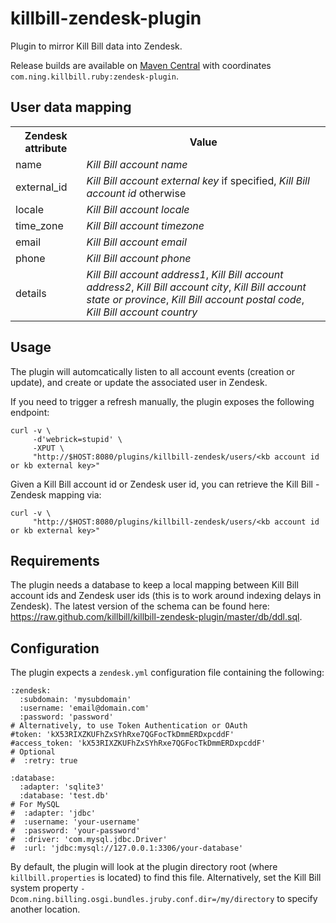 killbill-zendesk-plugin
=======================

Plugin to mirror Kill Bill data into Zendesk.

Release builds are available on [Maven Central](http://search.maven.org/#search%7Cga%7C1%7Cg%3A%22com.ning.killbill.ruby%22%20AND%20a%3A%22zendesk-plugin%22) with coordinates `com.ning.killbill.ruby:zendesk-plugin`.

User data mapping
-----------------

<table>
  <tr>
    <th>Zendesk attribute</th><th>Value</th>
  </tr>
  <tr>
    <td>name</td><td><em>Kill Bill account name</em></td>
  </tr>
  <tr>
    <td>external_id</td><td><em>Kill Bill account external key</em> if specified, <em>Kill Bill account id</em> otherwise</td>
  </tr>
  <tr>
    <td>locale</td><td><em>Kill Bill account locale</em></td>
  </tr>
  <tr>
    <td>time_zone</td><td><em>Kill Bill account timezone</em></td>
  </tr>
  <tr>
    <td>email</td><td><em>Kill Bill account email</em></td>
  </tr>
  <tr>
    <td>phone</td><td><em>Kill Bill account phone</em></td>
  </tr>
  <tr>
    <td>details</td><td><em>Kill Bill account address1</em>, <em>Kill Bill account address2</em>, <em>Kill Bill account city</em>, <em>Kill Bill account state or province</em>, <em>Kill Bill account postal code</em>, <em>Kill Bill account country</em></td>
  </tr>
</table>


Usage
-----

The plugin will automcatically listen to all account events (creation or update), and create or update the associated user in Zendesk.

If you need to trigger a refresh manually, the plugin exposes the following endpoint:

```
curl -v \
     -d'webrick=stupid' \
     -XPUT \
     "http://$HOST:8080/plugins/killbill-zendesk/users/<kb account id or kb external key>"
```

Given a Kill Bill account id or Zendesk user id, you can retrieve the Kill Bill - Zendesk mapping via:

```
curl -v \
     "http://$HOST:8080/plugins/killbill-zendesk/users/<kb account id or kb external key>"
```

Requirements
------------

The plugin needs a database to keep a local mapping between Kill Bill account ids and Zendesk user ids (this is to work around indexing delays in Zendesk). The latest version of the schema can be found here: https://raw.github.com/killbill/killbill-zendesk-plugin/master/db/ddl.sql.


Configuration
-------------

The plugin expects a `zendesk.yml` configuration file containing the following:

```
:zendesk:
  :subdomain: 'mysubdomain'
  :username: 'email@domain.com'
  :password: 'password'
# Alternatively, to use Token Authentication or OAuth
#token: 'kX53RIXZKUFhZxSYhRxe7QGFocTkDmmERDxpcddF' 
#access_token: 'kX53RIXZKUFhZxSYhRxe7QGFocTkDmmERDxpcddF'
# Optional
#  :retry: true

:database:
  :adapter: 'sqlite3'
  :database: 'test.db'
# For MySQL
#  :adapter: 'jdbc'
#  :username: 'your-username'
#  :password: 'your-password'
#  :driver: 'com.mysql.jdbc.Driver'
#  :url: 'jdbc:mysql://127.0.0.1:3306/your-database'
```

By default, the plugin will look at the plugin directory root (where `killbill.properties` is located) to find this file.
Alternatively, set the Kill Bill system property `-Dcom.ning.billing.osgi.bundles.jruby.conf.dir=/my/directory` to specify another location.

